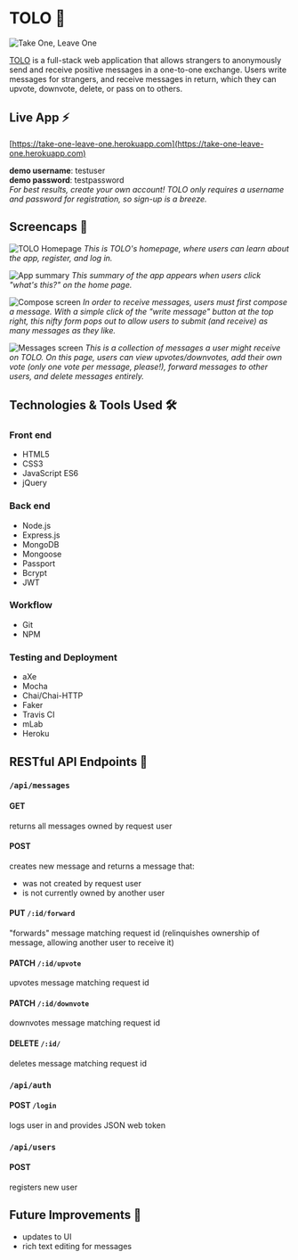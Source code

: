 # TOLO 💌

![Take One, Leave One](https://s3.amazonaws.com/tolo-assets/HANDlogosmall.png "Take One, Leave One")

[TOLO](https://take-one-leave-one.herokuapp.com) is a full-stack web application that allows strangers to anonymously send and receive positive messages in a one-to-one exchange. Users write messages for strangers, and receive messages in return, which they can upvote, downvote, delete, or pass on to others. 

## Live App ⚡️

[https://take-one-leave-one.herokuapp.com](https://take-one-leave-one.herokuapp.com)

**demo username**: testuser  
**demo password**: testpassword  
_For best results, create your own account! TOLO only requires a username and password for registration, so sign-up is a breeze._

## Screencaps 📸

![TOLO Homepage](https://s3.amazonaws.com/tolo-assets/homescreen.png "TOLO Homepage")
_This is TOLO's homepage, where users can learn about the app, register, and log in._

![App summary](https://s3.amazonaws.com/tolo-assets/aboutscreen.png "App summary")
_This summary of the app appears when users click "what's this?" on the home page._

![Compose screen](https://s3.amazonaws.com/tolo-assets/composescreen.png "Compose screen")
_In order to receive messages, users must first compose a message. With a simple click of the "write message" button at the top right, this nifty form pops out to allow users to submit (and receive) as many messages as they like._

![Messages screen](https://s3.amazonaws.com/tolo-assets/messagesscreen.png "Messages screen")
_This is a collection of messages a user might receive on TOLO. On this page, users can view upvotes/downvotes, add their own vote (only one vote per message, please!), forward messages to other users, and delete messages entirely._

## Technologies & Tools Used 🛠

### Front end
* HTML5
* CSS3
* JavaScript ES6 
* jQuery

### Back end
* Node.js
* Express.js
* MongoDB
* Mongoose
* Passport
* Bcrypt 
* JWT 

### Workflow
* Git
* NPM

### Testing and Deployment 
* aXe
* Mocha
* Chai/Chai-HTTP
* Faker
* Travis CI
* mLab
* Heroku

## RESTful API Endpoints 📍

### `/api/messages`

#### GET
returns all messages owned by request user

#### POST 
creates new message and returns a message that: 
* was not created by request user
* is not currently owned by another user 

#### PUT `/:id/forward` 
"forwards" message matching request id (relinquishes ownership of message, allowing another user to receive it)

#### PATCH `/:id/upvote`
upvotes message matching request id 

#### PATCH `/:id/downvote`
downvotes message matching request id

#### DELETE `/:id/`
deletes message matching request id 

### `/api/auth`

#### POST `/login`
logs user in and provides JSON web token 

### `/api/users`

#### POST 
registers new user

## Future Improvements 🔮
* updates to UI 
* rich text editing for messages